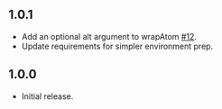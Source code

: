 1.0.1
-----

* Add an optional alt argument to wrapAtom [#12](https://github.com/unt-libraries/codalib/issues/4).
* Update requirements for simpler environment prep.


1.0.0
-----

* Initial release.
